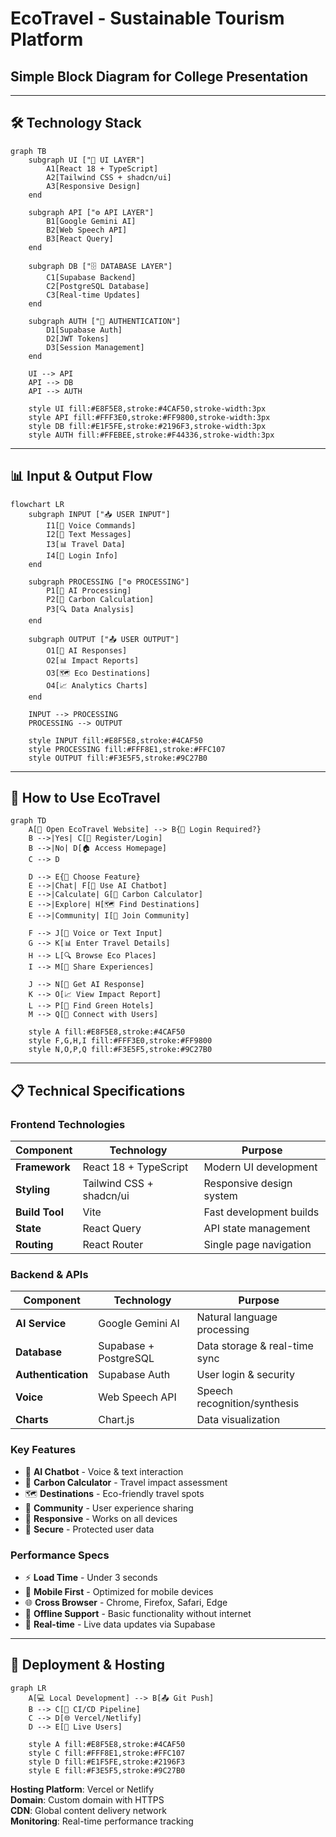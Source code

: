 # EcoTravel - Sustainable Tourism Platform
## Simple Block Diagram for College Presentation

---

## 🛠️ **Technology Stack**

```mermaid
graph TB
    subgraph UI ["🎨 UI LAYER"]
        A1[React 18 + TypeScript]
        A2[Tailwind CSS + shadcn/ui]
        A3[Responsive Design]
    end
    
    subgraph API ["⚙️ API LAYER"]
        B1[Google Gemini AI]
        B2[Web Speech API]
        B3[React Query]
    end
    
    subgraph DB ["🗄️ DATABASE LAYER"]
        C1[Supabase Backend]
        C2[PostgreSQL Database]
        C3[Real-time Updates]
    end
    
    subgraph AUTH ["🔐 AUTHENTICATION"]
        D1[Supabase Auth]
        D2[JWT Tokens]
        D3[Session Management]
    end
    
    UI --> API
    API --> DB
    API --> AUTH
    
    style UI fill:#E8F5E8,stroke:#4CAF50,stroke-width:3px
    style API fill:#FFF3E0,stroke:#FF9800,stroke-width:3px
    style DB fill:#E1F5FE,stroke:#2196F3,stroke-width:3px
    style AUTH fill:#FFEBEE,stroke:#F44336,stroke-width:3px
```

---

## 📊 **Input & Output Flow**

```mermaid
flowchart LR
    subgraph INPUT ["📥 USER INPUT"]
        I1[🎤 Voice Commands]
        I2[💬 Text Messages]
        I3[📊 Travel Data]
        I4[🔐 Login Info]
    end
    
    subgraph PROCESSING ["⚙️ PROCESSING"]
        P1[🧠 AI Processing]
        P2[🧮 Carbon Calculation]
        P3[🔍 Data Analysis]
    end
    
    subgraph OUTPUT ["📤 USER OUTPUT"]
        O1[💬 AI Responses]
        O2[📊 Impact Reports]
        O3[🗺️ Eco Destinations]
        O4[📈 Analytics Charts]
    end
    
    INPUT --> PROCESSING
    PROCESSING --> OUTPUT
    
    style INPUT fill:#E8F5E8,stroke:#4CAF50
    style PROCESSING fill:#FFF8E1,stroke:#FFC107
    style OUTPUT fill:#F3E5F5,stroke:#9C27B0
```

---

## 🎯 **How to Use EcoTravel**

```mermaid
graph TD
    A[👤 Open EcoTravel Website] --> B{🔐 Login Required?}
    B -->|Yes| C[📝 Register/Login]
    B -->|No| D[🏠 Access Homepage]
    C --> D
    
    D --> E{🎯 Choose Feature}
    E -->|Chat| F[🤖 Use AI Chatbot]
    E -->|Calculate| G[🧮 Carbon Calculator]
    E -->|Explore| H[🗺️ Find Destinations]
    E -->|Community| I[👥 Join Community]
    
    F --> J[🎤 Voice or Text Input]
    G --> K[📊 Enter Travel Details]
    H --> L[🔍 Browse Eco Places]
    I --> M[📝 Share Experiences]
    
    J --> N[💬 Get AI Response]
    K --> O[📈 View Impact Report]
    L --> P[🏨 Find Green Hotels]
    M --> Q[🤝 Connect with Users]
    
    style A fill:#E8F5E8,stroke:#4CAF50
    style F,G,H,I fill:#FFF3E0,stroke:#FF9800
    style N,O,P,Q fill:#F3E5F5,stroke:#9C27B0
```

---

## 📋 **Technical Specifications**

### **Frontend Technologies**
| Component | Technology | Purpose |
|-----------|------------|---------|
| **Framework** | React 18 + TypeScript | Modern UI development |
| **Styling** | Tailwind CSS + shadcn/ui | Responsive design system |
| **Build Tool** | Vite | Fast development builds |
| **State** | React Query | API state management |
| **Routing** | React Router | Single page navigation |

### **Backend & APIs**
| Component | Technology | Purpose |
|-----------|------------|---------|
| **AI Service** | Google Gemini AI | Natural language processing |
| **Database** | Supabase + PostgreSQL | Data storage & real-time sync |
| **Authentication** | Supabase Auth | User login & security |
| **Voice** | Web Speech API | Speech recognition/synthesis |
| **Charts** | Chart.js | Data visualization |

### **Key Features**
- 🤖 **AI Chatbot** - Voice & text interaction
- 🧮 **Carbon Calculator** - Travel impact assessment  
- 🗺️ **Destinations** - Eco-friendly travel spots
- 👥 **Community** - User experience sharing
- 📱 **Responsive** - Works on all devices
- 🔐 **Secure** - Protected user data

### **Performance Specs**
- ⚡ **Load Time** - Under 3 seconds
- 📱 **Mobile First** - Optimized for mobile devices  
- 🌐 **Cross Browser** - Chrome, Firefox, Safari, Edge
- 📶 **Offline Support** - Basic functionality without internet
- 🔄 **Real-time** - Live data updates via Supabase

---

## 🚀 **Deployment & Hosting**

```mermaid
graph LR
    A[💻 Local Development] --> B[📤 Git Push]
    B --> C[🔄 CI/CD Pipeline]
    C --> D[🌐 Vercel/Netlify]
    D --> E[👥 Live Users]
    
    style A fill:#E8F5E8,stroke:#4CAF50
    style C fill:#FFF8E1,stroke:#FFC107
    style D fill:#E1F5FE,stroke:#2196F3
    style E fill:#F3E5F5,stroke:#9C27B0
```

**Hosting Platform**: Vercel or Netlify  
**Domain**: Custom domain with HTTPS  
**CDN**: Global content delivery network  
**Monitoring**: Real-time performance tracking